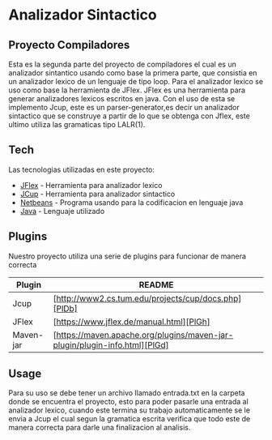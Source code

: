 # Analizador Sintactico
## Proyecto Compiladores

Esta es la segunda parte del proyecto de compiladores el cual es un analizador sintantico usando como base la primera parte, que consistia en un analizador lexico de un lenguaje de tipo loop.
Para el analizador lexico se uso como base la herramienta de JFlex. JFlex es una herramienta para generar analizadores lexicos escritos en java. Con el uso de esta se implemento Jcup, este es un parser-generator,es decir un analizador sintactico que se construye a partir de lo que se obtenga con Jflex, este ultimo utiliza las gramaticas tipo LALR(1).


## Tech

Las tecnologias utilizadas en este proyecto:

- [JFlex] - Herramienta para analizador lexico
- [JCup] - Herramienta para analizador sintactico
- [Netbeans] - Programa usando para la codificacion en lenguaje java
- [Java] - Lenguaje utilizado


## Plugins

Nuestro proyecto utiliza una serie de plugins para funcionar de manera correcta

| Plugin | README |
| ------ | ------ |
| Jcup | [http://www2.cs.tum.edu/projects/cup/docs.php][PlDb] |
| JFlex | [https://www.jflex.de/manual.html][PlGh] |
| Maven-jar | [https://maven.apache.org/plugins/maven-jar-plugin/plugin-info.html][PlGd] |

## Usage
Para su uso se debe tener un archivo llamado entrada.txt en la carpeta donde se encuentra el proyecto, esto para poder pasarle una entrada al analizador lexico, cuando este termina su trabajo automaticamente se le envia a Jcup el cual segun la gramatica escrita verifica que todo este de manera correcta para darle una finalizacion al analisis.

   [JFlex]: https://www.jflex.de
   [JCup]: https://mvnrepository.com/artifact/org.objectweb.joram/jcup
   [Netbeans]: https://netbeans.apache.org
   [Java]: https://www.java.com/es/download/help/whatis_java.html


   [PlDb]: <https://github.com/joemccann/dillinger/tree/master/plugins/dropbox/README.md>
   [PlGh]: <https://github.com/joemccann/dillinger/tree/master/plugins/github/README.md>
   [PlGd]: <https://github.com/joemccann/dillinger/tree/master/plugins/googledrive/README.md>
   [PlOd]: <https://github.com/joemccann/dillinger/tree/master/plugins/onedrive/README.md>
   [PlMe]: <https://github.com/joemccann/dillinger/tree/master/plugins/medium/README.md>
   [PlGa]: <https://github.com/RahulHP/dillinger/blob/master/plugins/googleanalytics/README.md>
